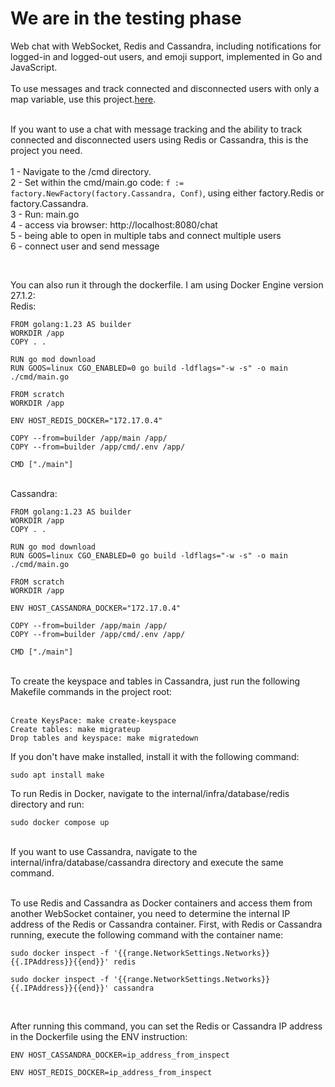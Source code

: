 <h1>We are in the testing phase</h1>

Web chat with WebSocket, Redis and Cassandra, including notifications for logged-in and logged-out users, and emoji support, implemented in Go and JavaScript.
<br /><br />
To use messages and track connected and disconnected users with only a map variable, use this project.<a href="https://github.com/rafaelsouzaribeiro/Web-chat-with-WebSocket-using-a-map-variable-in-Go">here</a>.<br /><br />

If you want to use a chat with message tracking and the ability to track connected and disconnected users using Redis or Cassandra, this is the project you need.<br />
<br />
1 - Navigate to the /cmd directory.<br/>
2 - Set within the cmd/main.go code: `f := factory.NewFactory(factory.Cassandra, Conf)`, using either factory.Redis or factory.Cassandra.<br/>
3 - Run: main.go<br />
4 - access via browser: http://localhost:8080/chat<br />
5 - being able to open in multiple tabs and connect multiple users<br />
6 - connect user and send message

<br/>

You can also run it through the dockerfile. I am using Docker Engine version 27.1.2:
<br/>
Redis:<br/>

 ```
FROM golang:1.23 AS builder
WORKDIR /app
COPY . .

RUN go mod download
RUN GOOS=linux CGO_ENABLED=0 go build -ldflags="-w -s" -o main ./cmd/main.go

FROM scratch
WORKDIR /app

ENV HOST_REDIS_DOCKER="172.17.0.4"

COPY --from=builder /app/main /app/
COPY --from=builder /app/cmd/.env /app/

CMD ["./main"]

 ```
 <br />
 Cassandra:
  <br />

 ```
FROM golang:1.23 AS builder
WORKDIR /app
COPY . .

RUN go mod download
RUN GOOS=linux CGO_ENABLED=0 go build -ldflags="-w -s" -o main ./cmd/main.go

FROM scratch
WORKDIR /app

ENV HOST_CASSANDRA_DOCKER="172.17.0.4"

COPY --from=builder /app/main /app/
COPY --from=builder /app/cmd/.env /app/

CMD ["./main"]

 ```
<br />
To create the keyspace and tables in Cassandra, just run the following Makefile commands in the project root:
<br/><br/>

 ```
Create KeysPace: make create-keyspace
Create tables: make migrateup
Drop tables and keyspace: make migratedown

 ```
If you don't have make installed, install it with the following command:
```
sudo apt install make

 ```

To run Redis in Docker, navigate to the internal/infra/database/redis directory and run:<br/>
 ```
 sudo docker compose up
 ```
<br />
If you want to use Cassandra, navigate to the internal/infra/database/cassandra directory and execute the same command.<br/><br/>
 
 To use Redis and Cassandra as Docker containers and access them from another WebSocket container, you need to determine the internal IP address of the Redis or Cassandra container. First, with Redis or Cassandra running, execute the following command with the container name:<br/>

 ```
sudo docker inspect -f '{{range.NetworkSettings.Networks}}{{.IPAddress}}{{end}}' redis
 ```


 ```
sudo docker inspect -f '{{range.NetworkSettings.Networks}}{{.IPAddress}}{{end}}' cassandra
 ```
<br/>
 
 After running this command, you can set the Redis or Cassandra IP address in the Dockerfile using the ENV instruction:

```
ENV HOST_CASSANDRA_DOCKER=ip_address_from_inspect

 ```

```
ENV HOST_REDIS_DOCKER=ip_address_from_inspect

 ```






